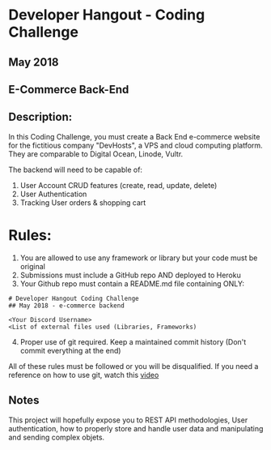 # Developer Hangout - Coding Challenge

## May 2018

## E-Commerce Back-End

## Description:

In this Coding Challenge, you must create a Back End e-commerce website for the fictitious company "DevHosts", a VPS and cloud computing platform. They are comparable to Digital Ocean, Linode, Vultr.

The backend will need to be capable of:

1. User Account CRUD features (create, read, update, delete)
2. User Authentication
3. Tracking User orders & shopping cart


# Rules:

1. You are allowed to use any framework or library but your code must be original
2. Submissions must include a GitHub repo AND deployed to Heroku
3. Your Github repo must contain a README.md file containing ONLY:

```
# Developer Hangout Coding Challenge
## May 2018 - e-commerce backend

<Your Discord Username>
<List of external files used (Libraries, Frameworks)
```
4. Proper use of git required. Keep a maintained commit history (Don't commit everything at the end)

All of these rules must be followed or you will be disqualified. If you need a reference on how to use git, watch this [video](https://www.youtube.com/watch?v=SWYqp7iY_Tc&t=445s)

## Notes

This project will hopefully expose you to REST API methodologies, User authentication, how to properly store and handle user data and manipulating and sending complex objets.

